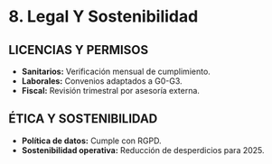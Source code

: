 # 8. Legal Y Sostenibilidad
## LICENCIAS Y PERMISOS
- **Sanitarios:** Verificación mensual de cumplimiento.
- **Laborales:** Convenios adaptados a G0-G3.
- **Fiscal:** Revisión trimestral por asesoría externa.

## ÉTICA Y SOSTENIBILIDAD
- **Política de datos:** Cumple con RGPD.
- **Sostenibilidad operativa:** Reducción de desperdicios para 2025.